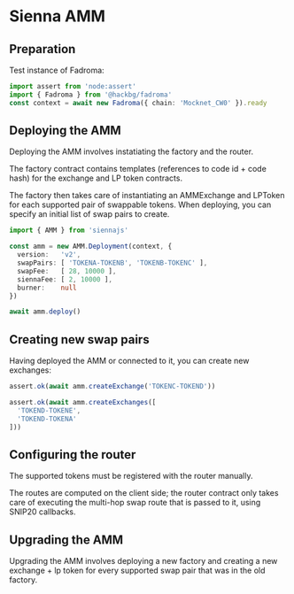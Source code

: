 # Sienna AMM

## Preparation

Test instance of Fadroma:

```typescript
import assert from 'node:assert'
import { Fadroma } from '@hackbg/fadroma'
const context = await new Fadroma({ chain: 'Mocknet_CW0' }).ready
```

## Deploying the AMM

Deploying the AMM involves instatiating the factory and the router.

The factory contract contains templates (references to code id + code hash)
for the exchange and LP token contracts.

The factory then takes care of instantiating an AMMExchange and LPToken for each
supported pair of swappable tokens. When deploying, you can specify an initial
list of swap pairs to create.

```typescript
import { AMM } from 'siennajs'

const amm = new AMM.Deployment(context, {
  version:   'v2',
  swapPairs: [ 'TOKENA-TOKENB', 'TOKENB-TOKENC' ],
  swapFee:   [ 28, 10000 ],
  siennaFee: [ 2, 10000 ],
  burner:    null
})

await amm.deploy()
```

## Creating new swap pairs

Having deployed the AMM or connected to it, you can create new exchanges:

```typescript
assert.ok(await amm.createExchange('TOKENC-TOKEND'))

assert.ok(await amm.createExchanges([
  'TOKEND-TOKENE',
  'TOKEND-TOKENA'
]))
```

## Configuring the router

The supported tokens must be registered with the router manually.

The routes are computed on the client side; the router contract only
takes care of executing the multi-hop swap route that is passed to it,
using SNIP20 callbacks.

## Upgrading the AMM

Upgrading the AMM involves deploying a new factory and creating a new
exchange + lp token for every supported swap pair that was in the old factory.
